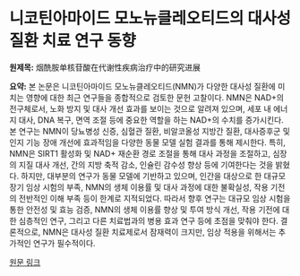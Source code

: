 # 니코틴아마이드 모노뉴클레오티드의 대사성 질환 치료 연구 동향

**원제목:** 烟酰胺单核苷酸在代谢性疾病治疗中的研究进展

**요약:** 본 논문은 니코틴아마이드 모노뉴클레오티드(NMN)가 다양한 대사성 질환에 미치는 영향에 대한 최근 연구들을 종합적으로 검토한 문헌 고찰이다.  NMN은 NAD+의 전구체로서,  노화 방지 및 대사 개선 효과를 보이는 것으로 알려져 있으며,  세포 내 에너지 대사, DNA 복구, 면역 조절 등에 중요한 역할을 하는 NAD+의 수치를 증가시킨다.  본 연구는 NMN이 당뇨병성 신증, 심혈관 질환, 비알코올성 지방간 질환, 대사증후군 및 인지 기능 장애 개선에 효과적임을 다양한 동물 모델 실험 결과를 통해 제시한다.  특히, NMN은 SIRT1 활성화 및 NAD+ 재순환 경로 조절을 통해  대사 과정을 조절하고,  심장의 지질 대사 개선,  간의 지방 축적 감소,  인슐린 감수성 향상 등에 기여한다는 것을 밝혔다.  하지만,  대부분의 연구가 동물 모델에 기반하고 있으며,  인간을 대상으로 한 대규모 장기 임상 시험의 부족, NMN의 생체 이용률 및 대사 과정에 대한 불확실성,  작용 기전의  전반적인 이해 부족 등이 한계로 지적되었다.  따라서 향후 연구는  대규모 임상 시험을 통한 안전성 및 효능 검증, NMN의 생체 이용률 향상 및 투여 방식 개선,  작용 기전에 대한 심층적인 연구, 그리고  다른 치료법과의 병용 효과 연구 등에 초점을 맞춰야 한다.  결론적으로, NMN은 대사성 질환 치료제로서 잠재력이 크지만,  임상 적용을 위해서는  추가적인 연구가 필수적이다.

[원문 링크](https://www.hanspub.org/journal/paperinformation?paperID=117014)
